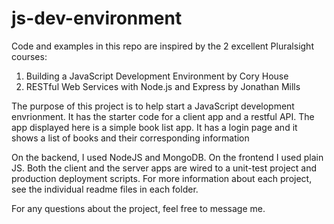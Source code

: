 # js-dev-environment

Code and examples in this repo are inspired by the 2 excellent Pluralsight courses:

1. Building a JavaScript Development Environment by Cory House
2. RESTful Web Services with Node.js and Express by Jonathan Mills

The purpose of this project is to help start a JavaScript development envrionment. It has the starter code for a client app and a restful API. 
The app displayed here is a simple book list app. It has a login page and it shows a list of books and their corresponding information

On the backend, I used NodeJS and MongoDB. On the frontend I used plain JS. Both the client and the server apps are wired to a unit-test project and production deployment 
scripts. For more information about each project, see the individual readme files in each folder.

For any questions about the project, feel free to message me.
